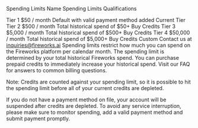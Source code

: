 Spending Limits
Name
Spending Limits
Qualifications
 
Tier 1
$50 / month
Default with valid payment method added
Current Tier
Tier 2
$500 / month
Total historical spend of $50+
Buy Credits
Tier 3
$5,000 / month
Total historical spend of $500+
Buy Credits
Tier 4
$50,000 / month
Total historical spend of $5,000+
Buy Credits
Custom
Contact us at inquiries@fireworks.ai
Spending limits restrict how much you can spend on the Fireworks platform per calendar month. The spending limit is determined by your total historical Fireworks spend. You can purchase prepaid credits to immediately increase your historical spend.
Visit our FAQ for answers to common billing questions.

Note: Credits are counted against your spending limit, so it is possible to hit the spending limit before all of your current credits are depleted.

If you do not have a payment method on file, your account will be suspended after credits are depleted. To avoid any service interruption, please make sure to monitor spending, add a valid payment method and submit payment promptly.